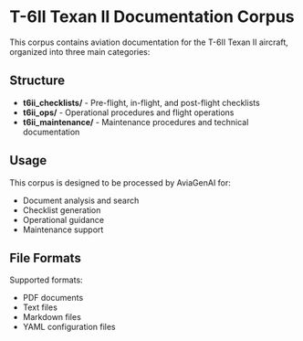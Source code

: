 # T-6II Texan II Documentation Corpus

This corpus contains aviation documentation for the T-6II Texan II aircraft, organized into three main categories:

## Structure

- **t6ii_checklists/** - Pre-flight, in-flight, and post-flight checklists
- **t6ii_ops/** - Operational procedures and flight operations
- **t6ii_maintenance/** - Maintenance procedures and technical documentation

## Usage

This corpus is designed to be processed by AviaGenAI for:
- Document analysis and search
- Checklist generation
- Operational guidance
- Maintenance support

## File Formats

Supported formats:
- PDF documents
- Text files
- Markdown files
- YAML configuration files
